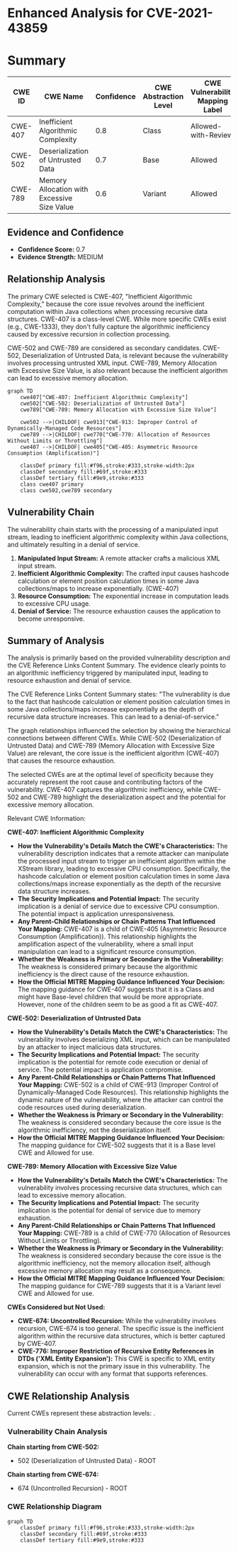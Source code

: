 # Enhanced Analysis for CVE-2021-43859

# Summary
| CWE ID | CWE Name | Confidence | CWE Abstraction Level | CWE Vulnerability Mapping Label | CWE-Vulnerability Mapping Notes |
|---|---|---|---|---|---|
| CWE-407 | Inefficient Algorithmic Complexity | 0.8 | Class | Allowed-with-Review | Primary CWE |
| CWE-502 | Deserialization of Untrusted Data | 0.7 | Base | Allowed | Secondary Candidate |
| CWE-789 | Memory Allocation with Excessive Size Value | 0.6 | Variant | Allowed | Secondary Candidate |

## Evidence and Confidence

*   **Confidence Score:** 0.7
*   **Evidence Strength:** MEDIUM

## Relationship Analysis
The primary CWE selected is CWE-407, "Inefficient Algorithmic Complexity," because the core issue revolves around the inefficient computation within Java collections when processing recursive data structures. CWE-407 is a class-level CWE. While more specific CWEs exist (e.g., CWE-1333), they don't fully capture the algorithmic inefficiency caused by excessive recursion in collection processing.

CWE-502 and CWE-789 are considered as secondary candidates. CWE-502, Deserialization of Untrusted Data, is relevant because the vulnerability involves processing untrusted XML input. CWE-789, Memory Allocation with Excessive Size Value, is also relevant because the inefficient algorithm can lead to excessive memory allocation.

```mermaid
graph TD
    cwe407["CWE-407: Inefficient Algorithmic Complexity"]
    cwe502["CWE-502: Deserialization of Untrusted Data"]
    cwe789["CWE-789: Memory Allocation with Excessive Size Value"]

    cwe502 -->|CHILDOF| cwe913["CWE-913: Improper Control of Dynamically-Managed Code Resources"]
    cwe789 -->|CHILDOF| cwe770["CWE-770: Allocation of Resources Without Limits or Throttling"]
    cwe407 -->|CHILDOF| cwe405["CWE-405: Asymmetric Resource Consumption (Amplification)"]
    
    classDef primary fill:#f96,stroke:#333,stroke-width:2px
    classDef secondary fill:#69f,stroke:#333
    classDef tertiary fill:#9e9,stroke:#333
    class cwe407 primary
    class cwe502,cwe789 secondary
```

## Vulnerability Chain
The vulnerability chain starts with the processing of a manipulated input stream, leading to inefficient algorithmic complexity within Java collections, and ultimately resulting in a denial of service.

1.  **Manipulated Input Stream:** A remote attacker crafts a malicious XML input stream.
2.  **Inefficient Algorithmic Complexity:** The crafted input causes hashcode calculation or element position calculation times in some Java collections/maps to increase exponentially. (CWE-407)
3.  **Resource Consumption:** The exponential increase in computation leads to excessive CPU usage.
4.  **Denial of Service:** The resource exhaustion causes the application to become unresponsive.

## Summary of Analysis
The analysis is primarily based on the provided vulnerability description and the CVE Reference Links Content Summary. The evidence clearly points to an algorithmic inefficiency triggered by manipulated input, leading to resource exhaustion and denial of service.

The CVE Reference Links Content Summary states: "The vulnerability is due to the fact that hashcode calculation or element position calculation times in some Java collections/maps increase exponentially as the depth of recursive data structure increases. This can lead to a denial-of-service."

The graph relationships influenced the selection by showing the hierarchical connections between different CWEs. While CWE-502 (Deserialization of Untrusted Data) and CWE-789 (Memory Allocation with Excessive Size Value) are relevant, the core issue is the inefficient algorithm (CWE-407) that causes the resource exhaustion.

The selected CWEs are at the optimal level of specificity because they accurately represent the root cause and contributing factors of the vulnerability. CWE-407 captures the algorithmic inefficiency, while CWE-502 and CWE-789 highlight the deserialization aspect and the potential for excessive memory allocation.

Relevant CWE Information:

**CWE-407: Inefficient Algorithmic Complexity**

*   **How the Vulnerability's Details Match the CWE's Characteristics:** The vulnerability description indicates that a remote attacker can manipulate the processed input stream to trigger an inefficient algorithm within the XStream library, leading to excessive CPU consumption. Specifically, the hashcode calculation or element position calculation times in some Java collections/maps increase exponentially as the depth of the recursive data structure increases.
*   **The Security Implications and Potential Impact:** The security implication is a denial of service due to excessive CPU consumption. The potential impact is application unresponsiveness.
*   **Any Parent-Child Relationships or Chain Patterns That Influenced Your Mapping:** CWE-407 is a child of CWE-405 (Asymmetric Resource Consumption (Amplification)). This relationship highlights the amplification aspect of the vulnerability, where a small input manipulation can lead to a significant resource consumption.
*   **Whether the Weakness is Primary or Secondary in the Vulnerability:** The weakness is considered primary because the algorithmic inefficiency is the direct cause of the resource exhaustion.
*   **How the Official MITRE Mapping Guidance Influenced Your Decision:** The mapping guidance for CWE-407 suggests that it is a Class and might have Base-level children that would be more appropriate. However, none of the children seem to be as good a fit as CWE-407.

**CWE-502: Deserialization of Untrusted Data**

*   **How the Vulnerability's Details Match the CWE's Characteristics:** The vulnerability involves deserializing XML input, which can be manipulated by an attacker to inject malicious data structures.
*   **The Security Implications and Potential Impact:** The security implication is the potential for remote code execution or denial of service. The potential impact is application compromise.
*   **Any Parent-Child Relationships or Chain Patterns That Influenced Your Mapping:** CWE-502 is a child of CWE-913 (Improper Control of Dynamically-Managed Code Resources). This relationship highlights the dynamic nature of the vulnerability, where the attacker can control the code resources used during deserialization.
*   **Whether the Weakness is Primary or Secondary in the Vulnerability:** The weakness is considered secondary because the core issue is the algorithmic inefficiency, not the deserialization itself.
*   **How the Official MITRE Mapping Guidance Influenced Your Decision:** The mapping guidance for CWE-502 suggests that it is a Base level CWE and Allowed for use.

**CWE-789: Memory Allocation with Excessive Size Value**

*   **How the Vulnerability's Details Match the CWE's Characteristics:** The vulnerability involves processing recursive data structures, which can lead to excessive memory allocation.
*   **The Security Implications and Potential Impact:** The security implication is the potential for denial of service due to memory exhaustion.
*   **Any Parent-Child Relationships or Chain Patterns That Influenced Your Mapping:** CWE-789 is a child of CWE-770 (Allocation of Resources Without Limits or Throttling).
*   **Whether the Weakness is Primary or Secondary in the Vulnerability:** The weakness is considered secondary because the core issue is the algorithmic inefficiency, not the memory allocation itself, although excessive memory allocation may result as a consequence.
*   **How the Official MITRE Mapping Guidance Influenced Your Decision:** The mapping guidance for CWE-789 suggests that it is a Variant level CWE and Allowed for use.

**CWEs Considered but Not Used:**

*   **CWE-674: Uncontrolled Recursion:** While the vulnerability involves recursion, CWE-674 is too general. The specific issue is the inefficient algorithm within the recursive data structures, which is better captured by CWE-407.
*   **CWE-776: Improper Restriction of Recursive Entity References in DTDs ('XML Entity Expansion'):** This CWE is specific to XML entity expansion, which is not the primary issue in this vulnerability. The vulnerability can occur with any format that supports references.


## CWE Relationship Analysis

Current CWEs represent these abstraction levels: .


### Vulnerability Chain Analysis

**Chain starting from CWE-502:**
- 502 (Deserialization of Untrusted Data) - ROOT


**Chain starting from CWE-674:**
- 674 (Uncontrolled Recursion) - ROOT



### CWE Relationship Diagram

```mermaid
graph TD
    classDef primary fill:#f96,stroke:#333,stroke-width:2px
    classDef secondary fill:#69f,stroke:#333
    classDef tertiary fill:#9e9,stroke:#333
```